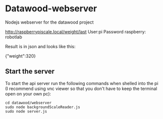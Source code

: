 # Datawood-webserver
Nodejs webserver for the datawood project

http://raspberrypiscale.local/weight/last
User:pi
Password raspberry: robotlab


Result is in json and looks like this:

{"weight":320}


## Start the server
To start the api server run the following commands when shelled into the pi (I recommend using vnc viewer so that you don't have to keep the terminal open on your own pc):
```
cd datawood/webserver 
sudo node backgroundScaleReader.js
sudo node server.js
```

